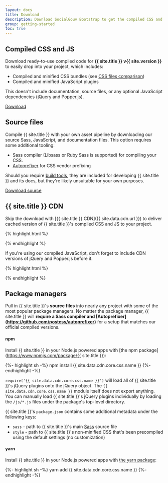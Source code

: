 ```yaml
---
layout: docs
title: Download
description: Download SocialGouv Bootstrap to get the compiled CSS and JavaScript, source code, or include it with your favorite package managers like npm, yarn.
group: getting-started
toc: true
--- 
```


## Compiled CSS and JS

Download ready-to-use compiled code for **{{ site.title }} v{{ site.version }}** to easily drop into your project, which includes: 

- Compiled and minified CSS bundles (see [CSS files comparison](#))
- Compiled and minified JavaScript plugins

This doesn't include documentation, source files, or any optional JavaScript dependencies (jQuery and Popper.js).

<a href="{{ site.download.dist }}" class="btn btn-primary">Download</a>

## Source files

Compile {{ site.title }} with your own asset pipeline by downloading our source Sass, JavaScript, and documentation files. This option requires some additional tooling:

- Sass compiler (Libsass or Ruby Sass is supported) for compiling your CSS.
- [Autoprefixer](https://github.com/postcss/autoprefixer) for CSS vendor prefixing

Should you require [build tools](#), they are included for developing {{ site.title }} and its docs, but they're likely unsuitable for your own purposes.

<a href="{{ site.download.source }}" class="btn btn-primary">Download source</a>

## {{ site.title }} CDN

Skip the download with [{{ site.title }} CDN]({{ site.data.cdn.url }}) to deliver cached version of {{ site.title }}'s compiled CSS and JS to your project.

{% highlight html %}
<link
  rel="stylesheet"
  href="{{ site.data.cdn.url }}/{{ site.version }}/{{ site.data.cdn.core.css.name }}/{{ site.data.cdn.core.css.path }}"
  integrity="{{ site.data.cdn.core.css.hash }}"
  crossorigin="anonymous" />
<script
  src="{{ site.data.cdn.core.js.url }}"
  integrity="{{ site.data.cdn.core.js.hash }}"
  crossorigin="anonymous"></script>
{% endhighlight %}

If you're using our compiled JavaScript, don't forget to include CDN versions of jQuery and Popper.js before it.

{% highlight html %}
<script
  src="{{ site.data.cdn.jquery.url }}"
  integrity="{{ site.data.cdn.jquery.hash }}"
  crossorigin="anonymous"></script>
<script
  src="{{ site.data.cdn.popper.url }}"
  integrity="{{ site.data.cdn.popper.hash }}"
  crossorigin="anonymous"></script>
{% endhighlight %}

## Package managers

Pull in {{ site.title }}'s **source files** into nearly any project with some of the most popular package managers. No matter the package manager, {{ site.title }} will **require a Sass compiler and [Autoprefixer] (https://github.com/postcss/autoprefixer)** for a setup that matches our official compiled versions.

#### npm

Install {{ site.title }} in your Node.js powered apps with [the npm package](https://www.npmjs.com/package/{{ site.title }}):

{%- highlight sh -%}
npm install {{ site.data.cdn.core.css.name }}
{%- endhighlight -%}

`require('{{ site.data.cdn.core.css.name }}')` will load all of {{ site.title }}'s jQuery plugins onto the jQuery object. The `{{ site.data.cdn.core.css.name }}` module itself does not export anything. You can manually load {{ site.title }}'s jQuery plugins individually by loading the `/js/*.js` files under the package's top-level directory.

{{ site.title }}'s `package.json` contains some additional metadata under the following keys:

- `sass` - path to {{ site.title }}'s main [Sass](https://sass-lang.com/) source file
- `style` - path to {{ site.title }}'s non-minified CSS that's been precompiled using the default settings (no customization)

#### yarn

Install {{ site.title }} in your Node.js powered apps with [the yarn package](https://yarnpkg.com/en/package/yarn):

{%- highlight sh -%}
yarn add {{ site.data.cdn.core.css.name }}
{%- endhighlight -%}
